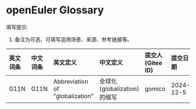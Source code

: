 # openEuler Glossary

填写提示:
1. 备注为可选，可填写适用场景、来源、参考链接等。

| 英文词条 | 中文词条 | 英文定义 | 中文定义 | 提交人 (Gitee ID) | 提交日期 | 备注 |
| :------- | :------- | :------- | :------- | :---------------- | :------- | ---- |
| G11N     | G11N     | Abbreviation of "globalization" | 全球化(globalization)的缩写 | gomico | 2024-12-5 | Remarks |